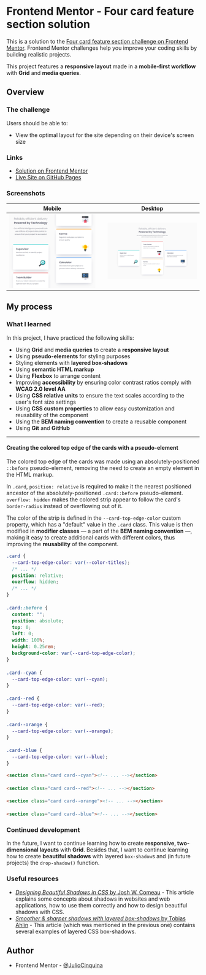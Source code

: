 # Frontend Mentor - Four card feature section solution

This is a solution to the [Four card feature section challenge on Frontend Mentor](https://www.frontendmentor.io/challenges/four-card-feature-section-weK1eFYK). Frontend Mentor challenges help you improve your coding skills by building realistic projects.

This project features a **responsive layout** made in a **mobile-first workflow** with **Grid** and **media queries**.

## Overview

### The challenge

Users should be able to:

- View the optimal layout for the site depending on their device's screen size

### Links

- [Solution on Frontend Mentor]()
- [Live Site on GitHub Pages]()

### Screenshots

|                                Mobile                                 |     |                                 Desktop                                 |
| :-------------------------------------------------------------------: | :-: | :---------------------------------------------------------------------: |
| ![Mobile layout of the solution](./screenshots/screenshot-mobile.png) |     | ![Desktop layout of the solution](./screenshots/screenshot-desktop.png) |

## My process

### What I learned

In this project, I have practiced the following skills:

- Using **Grid** and **media queries** to create a **responsive layout**
- Using **pseudo-elements** for styling purposes
- Styling elements with **layered box-shadows**
- Using **semantic HTML markup**
- Using **Flexbox** to arrange content
- Improving **accessibility** by ensuring color contrast ratios comply with **WCAG 2.0 level AA**
- Using **CSS relative units** to ensure the text scales according to the user's font size settings
- Using **CSS custom properties** to allow easy customization and reusability of the component
- Using the **BEM naming convention** to create a reusable component
- Using **Git** and **GitHub**

---

#### Creating the colored top edge of the cards with a pseudo-element

The colored top edge of the cards was made using an absolutely-positioned `::before` pseudo-element, removing the need to create an empty element in the HTML markup.

In `.card`, `position: relative` is required to make it the nearest positioned ancestor of the absolutely-positioned `.card::before` pseudo-element. `overflow: hidden` makes the colored strip appear to follow the card's `border-radius` instead of overflowing out of it.

The color of the strip is defined in the `--card-top-edge-color` custom property, which has a "default" value in the `.card` class. This value is then modified in **modifier classes** — a part of the **BEM naming convention** —, making it easy to create additional cards with different colors, thus improving the **reusability** of the component.

```css
.card {
  --card-top-edge-color: var(--color-titles);
  /* ... */
  position: relative;
  overflow: hidden;
  /* ... */
}

.card::before {
  content: "";
  position: absolute;
  top: 0;
  left: 0;
  width: 100%;
  height: 0.25rem;
  background-color: var(--card-top-edge-color);
}

.card--cyan {
  --card-top-edge-color: var(--cyan);
}

.card--red {
  --card-top-edge-color: var(--red);
}

.card--orange {
  --card-top-edge-color: var(--orange);
}

.card--blue {
  --card-top-edge-color: var(--blue);
}
```

```html
<section class="card card--cyan"><!-- ... --></section>

<section class="card card--red"><!-- ... --></section>

<section class="card card--orange"><!-- ... --></section>

<section class="card card--blue"><!-- ... --></section>
```

### Continued development

In the future, I want to continue learning how to create **responsive, two-dimensional layouts** with **Grid**. Besides that, I want to continue learning how to create **beautiful shadows** with layered `box-shadow`s and (in future projects) the `drop-shadow()` function.

### Useful resources

- [_Designing Beautiful Shadows in CSS_ by Josh W. Comeau](https://www.joshwcomeau.com/css/designing-shadows/) - This article explains some concepts about shadows in websites and web applications, how to use them correctly and how to design beautiful shadows with CSS.
- [_Smoother & sharper shadows with layered box-shadows_ by Tobias Ahlin](https://tobiasahlin.com/blog/layered-smooth-box-shadows/) - This article (which was mentioned in the previous one) contains several examples of layered CSS box-shadows.

## Author

- Frontend Mentor - [@JulioCinquina](https://www.frontendmentor.io/profile/JulioCinquina)
